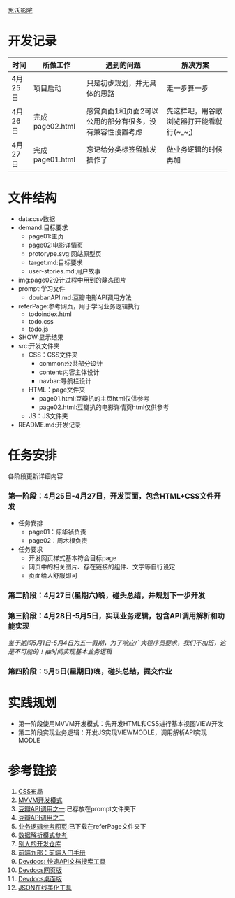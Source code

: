 [思沃影院](https://github.com/cofreshman/tw-movie-theater)
# 开发记录

| 时间 | 所做工作 | 遇到的问题 | 解决方案 |
| - | - | - | - |
| 4月25日| 项目启动 | 只是初步规划，并无具体的思路 | 走一步算一步 |
| 4月26日| 完成page02.html | 感觉页面1和页面2可以公用的部分有很多，没有兼容性设置考虑 | 先这样吧，用谷歌浏览器打开能看就行(~_~;) |
| 4月27日| 完成page01.html | 忘记给分类标签留触发操作了 | 做业务逻辑的时候再加 |

# 文件结构
- data:csv数据
- demand:目标要求
    - page01:主页
    - page02:电影详情页
    - protorype.svg:网站原型页
    - target.md:目标要求
    - user-stories.md:用户故事
- img:page02设计过程中用到的静态图片
- prompt:学习文件
    - doubanAPI.md:豆瓣电影API调用方法
- referPage:参考网页，用于学习业务逻辑执行
    - todoindex.html
    - todo.css
    - todo.js
- SHOW:显示结果
- src:开发文件夹
    - CSS：CSS文件夹
        + common:公共部分设计
        + content:内容主体设计
        + navbar:导航栏设计
    - HTML：page文件夹
        - page01.html:豆瓣扒的主页html仅供参考
        - page02.html:豆瓣扒的电影详情页html仅供参考
    - JS：JS文件夹
- README.md:开发记录

# 任务安排
各阶段更新详细内容
### 第一阶段：4月25日-4月27日，开发页面，包含HTML+CSS文件开发 
- 任务安排
    - page01：陈华祯负责
    - page02：周木根负责
- 任务要求
    - 开发网页样式基本符合目标page
    - 网页中的相关图片、存在链接的组件、文字等自行设定
    - 页面给人舒服即可

### 第二阶段：4月27日(星期六)晚，碰头总结，并规划下一步开发

### 第三阶段：4月28日-5月5日，实现业务逻辑，包含API调用解析和功能实现
*鉴于期间5月1日-5月4日为五一假期，为了响应广大程序员要求，我们不加班，这是不可能的！抽时间实现基本业务逻辑*

### 第四阶段：5月5日(星期日)晚，碰头总结，提交作业

# 实践规划
- 第一阶段使用MVVM开发模式：先开发HTML和CSS进行基本视图VIEW开发
- 第二阶段实现业务逻辑：开发JS实现VIEWMODLE，调用解析API实现MODLE

# 参考链接

1. [CSS布局](https://www.yuque.com/fe9/basic/pdrpr8)
2. [MVVM开发模式](https://www.yuque.com/fe9/basic/ag975a)
3. [豆瓣API调用之一](./prompt/doubanAPI.md):已存放在prompt文件夹下
4. [豆瓣API调用之二](https://blog.csdn.net/hlx20080808/article/details/83274513)
5. [业务逻辑参考网页](http://www.todolist.cn/):已下载在referPage文件夹下
6. [数据解析模式参考](https://github.com/tws-practice/tw-movie-theater/blob/master/movies.csv)
7. [别人的开发仓库](https://github.com/tws-practice/tw-movie-theater/network/members)
8. [前端九部：前端入门手册](https://www.yuque.com/fe9/basic)
9. [Devdocs: 快速API文档搜索工具](https://www.yuque.com/fe9/basic/devdocs)
10. [Devdocs网页版](https://devdocs.io/)
11. [Devdocs桌面版](https://github.com/egoist/devdocs-desktop/releases)
12. [JSON在线美化工具](http://jsonviewer.stack.hu/)

